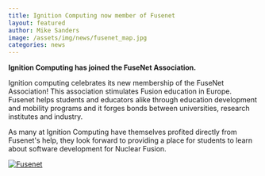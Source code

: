 ```yaml
---
title: Ignition Computing now member of Fusenet
layout: featured
author: Mike Sanders
image: /assets/img/news/fusenet_map.jpg
categories: news
---
```

**Ignition Computing has joined the FuseNet Association.**

Ignition computing celebrates its new membership of the FuseNet Association! This association stimulates Fusion education in Europe. Fusenet helps students and educators alike through education development and mobility programs and it forges bonds between universities, research institutes and industry. 

As many at Ignition Computing have themselves profited directly from Fusenet's help, they look forward to providing a place for students to learn about software development for Nuclear Fusion.

[![Fusenet](/assets/img/clients/fusenet.png)](https://fusenet.eu/)
